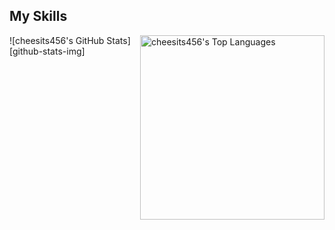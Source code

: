 ## My Skills

<img src="https://cheesits456-readme-stats.vercel.app/api/top-langs?username=siaandev&layout=compact&card_width=275&theme=github_dark&langs_count=10&hide=c,meson,makefile,m4&exclude_repo=github-readme-stats,BitJanitor,github-activity-readme,fancy-git,challengeBot" alt="cheesits456's Top Languages" align="right" width="295">

![cheesits456's GitHub Stats][github-stats-img]
